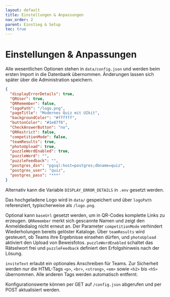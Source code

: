 ```yaml
---
layout: default
title: Einstellungen & Anpassungen
nav_order: 2
parent: Einstieg & Setup
toc: true
---
```


# Einstellungen & Anpassungen

Alle wesentlichen Optionen stehen in `data/config.json` und werden beim ersten Import in die Datenbank übernommen. Änderungen lassen sich später über die Administration speichern.

```json
{
  "displayErrorDetails": true,
  "QRUser": true,
  "QRRemember": false,
  "logoPath": "/logo.png",
  "pageTitle": "Modernes Quiz mit UIkit",
  "backgroundColor": "#ffffff",
  "buttonColor": "#1e87f0",
  "CheckAnswerButton": "no",
  "QRRestrict": false,
  "competitionMode": false,
  "teamResults": true,
  "photoUpload": true,
  "puzzleWordEnabled": true,
  "puzzleWord": "",
  "puzzleFeedback": "",
  "postgres_dsn": "pgsql:host=postgres;dbname=quiz",
  "postgres_user": "quiz",
  "postgres_pass": "***"
}
```

Alternativ kann die Variable `DISPLAY_ERROR_DETAILS` in `.env` gesetzt werden.

Das hochgeladene Logo wird in `data/` gespeichert und über `logoPath` referenziert, typischerweise als `/logo.png`.

Optional kann `baseUrl` gesetzt werden, um in QR-Codes komplette Links zu erzeugen. `QRRemember` merkt sich gescannte Namen und zeigt den Anmeldedialog nicht erneut an. Der Parameter `competitionMode` verhindert Wiederholungen bereits gelöster Kataloge. Über `teamResults` wird gesteuert, ob Teams ihre Ergebnisse einsehen dürfen, und `photoUpload` aktiviert den Upload von Beweisfotos. `puzzleWordEnabled` schaltet das Rätselwort frei und `puzzleFeedback` definiert den Erfolgshinweis nach der Lösung.

`inviteText` erlaubt ein optionales Anschreiben für Teams. Zur Sicherheit werden nur die HTML-Tags `<p>`, `<br>`, `<strong>`, `<em>` sowie `<h2>` bis `<h5>` übernommen. Alle anderen Tags werden automatisch entfernt.

Konfigurationswerte können per GET auf `/config.json` abgerufen und per POST aktualisiert werden.

